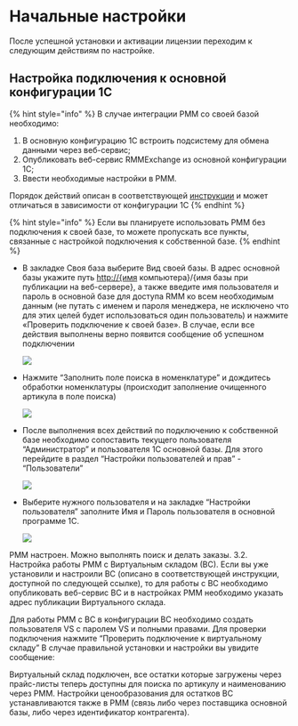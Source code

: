 # Начальные настройки

После успешной установки и активации лицензии переходим к следующим действиям по настройке.

## Настройка подключения к основной конфигурации 1С

{% hint style="info" %}
В случае интеграции РММ со своей базой необходимо:

1. В основную конфигурацию 1С встроить подсистему для обмена данными через веб-сервис;
2. Опубликовать веб-сервис RMMExchange из основной конфигурации 1С;
3. Ввести необходимые настройки в РММ.

Порядок действий описан в соответствующей [инструкции](izmenenie-osnovnoi-1s.md) и может отличаться в зависимости от конфигурации 1С
{% endhint %}

{% hint style="info" %}
Если вы планируете использовать РММ без подключения к своей базе, то можете пропускать все пункты, связанные с настройкой подключения к собственной базе.
{% endhint %}

* В закладке Своя база выберите Вид своей базы. В адрес основной базы укажите путь [http://{имя](http://{имя) компьютера}/{имя базы при публикации на веб-сервере}, а также введите имя пользователя и пароль в основной базе для доступа RMM ко всем необходимым данным \(не путать с именем и пароля менеджера, не исключено что для этих целей будет использоваться один пользователь\) и нажмите «Проверить подключение к своей базе». В случае, если все действия выполнены верно появится сообщение об успешном подключении

  ![](https://lh4.googleusercontent.com/wLSlIR0qlIpZ2551fYZb71Zh0WKo0xaxRfVI-hsjgbNCFUu2n7vF8FuATg7dg7WJ2jBtSKXl4YZ9GgpvvBenqF1RAFdEZ6z_T2xJ0AuJUSYw7wW3w7BIrKL73cgzBt1Nm8YYjgY_)

* Нажмите “Заполнить поле поиска в номенклатуре” и дождитесь обработки номенклатуры \(происходит заполнение очищенного артикула в поле поиска\)

  ![](https://lh3.googleusercontent.com/jqStq1nvLlcvwx8eMIoeZmltX0gBpAAYcEpDQm8G_mRcGMciygya3NMeUqM63fAW6j5EiFteJ93pIEt2-s1BYTD-gdC_B1oU6DGdnzbzeN4oRJ-19hsh3BghGsj2kVjsiV2VYtIm)

* После выполнения всех действий по подключению к собственной базе необходимо сопоставить текущего пользователя “Администратор” и пользователя 1С основной базы. Для этого перейдите в раздел “Настройки пользователей и прав” - “Пользователи”

  ![](https://lh3.googleusercontent.com/Z8kKaUwCcjBTFgtq-aGtj80AmQRMQUL58obmbyZq08KEYmf562PZBQDlggtMERQX0-bWX3tRc2XAwgnHl_zwmezPRDlIbNlDRaGM7GSM-Ab-nTOUNg98M7u_0Rw4AuBKo6YCUNcG)

* Выберите нужного пользователя и на закладке “Настройки пользователя” заполните Имя и Пароль пользователя в основной программе 1С.

  ![](https://lh5.googleusercontent.com/rb8glcA4zjkRVXpjnTmE5acBdfBuzQgl4gC18Q5z5mnKRmEWPUhSGAfwibnhj2P6kJtsJOy5KzCy--KgTGUcPqOhfAkC0VZcGpmardKpfy235Ty3FavCsZJygOLG-dqQOm_KKNNp)

РММ настроен. Можно выполнять поиск и делать заказы. 3.2. Настройка работы РММ с Виртуальным складом \(ВС\). Если вы уже установили и настроили ВС \(описано в соответствующей инструкции, доступной по следующей ссылке\), то для работы с ВС необходимо опубликовать веб-сервис ВС и в настройках РММ необходимо указать адрес публикации Виртуального склада.

Для работы РММ с ВС в конфигурации ВС необходимо создать пользователя VS с паролем VS и полными правами. Для проверки подключения нажмите “Проверить подключение к виртуальному складу” В случае правильной установки и настройки вы увидите сообщение:

Виртуальный склад подключен, все остатки которые загружены через прайс-листы теперь доступны для поиска по артикулу и наименованию через РММ. Настройки ценообразования для остатков ВС устанавливаются также в РММ \(связь либо через поставщика основной базы, либо через идентификатор контрагента\).

